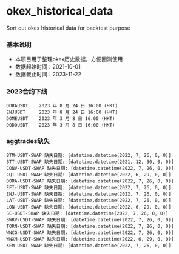 # okex_historical_data
Sort out okex historical data for backtest purpose

### 基本说明
- 本项目用于整理okex历史数据，方便回测使用
- 数据起始时间：2021-10-01 
- 数据截止时间：2023-11-22



### 2023合约下线
```
DORAUSDT    2023 年 8 月 24 日 16:00 (HKT)
ENJUSDT     2023 年 8 月 24 日 16:00 (HKT)
DOMEUSDT    2023 年 3 月 8 日 16:00 (HKT)
DODOUSDT    2023 年 3 月 8 日 16:00 (HKT)
```

### aggtrades缺失
```
BTM-USDT-SWAP 缺失日期: [datetime.datetime(2022, 7, 26, 0, 0)]
BTT-USDT-SWAP 缺失日期: [datetime.datetime(2021, 12, 30, 0, 0)]
CONV-USDT-SWAP 缺失日期: [datetime.datetime(2022, 7, 26, 0, 0)]
CQT-USDT-SWAP 缺失日期: [datetime.datetime(2022, 6, 29, 0, 0)]
DORA-USDT-SWAP 缺失日期: [datetime.datetime(2022, 7, 26, 0, 0)]
EFI-USDT-SWAP 缺失日期: [datetime.datetime(2022, 7, 26, 0, 0)]
ENJ-USDT-SWAP 缺失日期: [datetime.datetime(2022, 7, 26, 0, 0)]
LAT-USDT-SWAP 缺失日期: [datetime.datetime(2022, 7, 26, 0, 0)]
LON-USDT-SWAP 缺失日期: [datetime.datetime(2022, 6, 29, 0, 0)]
SC-USDT-SWAP 缺失日期: [datetime.datetime(2022, 7, 26, 0, 0)]
SWRV-USDT-SWAP 缺失日期: [datetime.datetime(2022, 7, 26, 0, 0)]
TORN-USDT-SWAP 缺失日期: [datetime.datetime(2022, 7, 26, 0, 0)]
WNCG-USDT-SWAP 缺失日期: [datetime.datetime(2022, 7, 26, 0, 0)]
WNXM-USDT-SWAP 缺失日期: [datetime.datetime(2022, 6, 29, 0, 0)]
XEM-USDT-SWAP 缺失日期: [datetime.datetime(2022, 7, 26, 0, 0)]
```